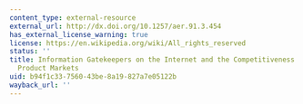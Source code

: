 ```yaml
---
content_type: external-resource
external_url: http://dx.doi.org/10.1257/aer.91.3.454
has_external_license_warning: true
license: https://en.wikipedia.org/wiki/All_rights_reserved
status: ''
title: Information Gatekeepers on the Internet and the Competitiveness of Homogeneous
  Product Markets
uid: b94f1c33-7560-43be-8a19-827a7e05122b
wayback_url: ''
---
```

